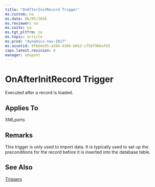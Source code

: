 ```yaml
---
title: "OnAfterInitRecord Trigger"
ms.custom: na
ms.date: 06/05/2016
ms.reviewer: na
ms.suite: na
ms.tgt_pltfrm: na
ms.topic: article
ms.prod: "dynamics-nav-2017"
ms.assetid: 9fb64e55-a39d-438b-b053-cf58f9b6afd3
caps.latest.revision: 4
manager: edupont
---
```

# OnAfterInitRecord Trigger
Executed after a record is loaded.  
  
## Applies To  
 XMLports  
  
## Remarks  
 This trigger is only used to import data. It is typically used to set up the preconditions for the record before it is inserted into the database table.  
  
## See Also  
 [Triggers](Triggers.md)